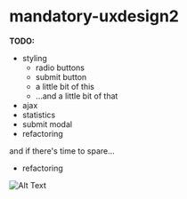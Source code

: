 # mandatory-uxdesign2

**TODO:**
* styling
    * radio buttons
    * submit button
    * a little bit of this
    * ...and a little bit of that
* ajax
* statistics
* submit modal
* refactoring

and if there's time to spare...
* refactoring

![Alt Text](https://i.imgur.com/iXh9c7q.gif)
